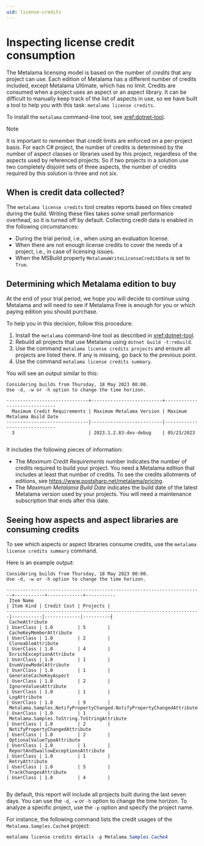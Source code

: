 ```yaml
---
uid: license-credits
---
```


# Inspecting license credit consumption

The Metalama licensing model is based on the number of _credits_ that any project can use. Each edition of Metalama has a different number of credits included, except Metalama Ultimate, which has no limit. Credits are consumed when a project uses an aspect or an aspect library. It can be difficult to manually keep track of the list of aspects in use, so we have built a tool to help you with this task: `metalama license credits`.

To install the `metalama` command-line tool, see <xref:dotnet-tool>.


> [!NOTE]
> It is important to remember that credit limits are enforced on a per-project basis. For each C# project, the number of credits is determined by the number of aspect classes or libraries used by this project, regardless of the aspects used by referenced projects. So if two projects in a solution use two completely disjoint sets of three aspects, the number of credits required by this solution is three and not six.


## When is credit data collected?

The `metalama license credits` tool creates reports based on files created during the build. Writing these files takes some small performance overhead, so it is turned off by default. Collecting credit data is enabled in the following circumstances:

* During the trial period, i.e., when using an evaluation license.
* When there are not enough license credits to cover the needs of a project, i.e., in case of licensing issues.
* When the MSBuild property `MetalamaWriteLicenseCreditData` is set to `True`.

## Determining which Metalama edition to buy

At the end of your trial period, we hope you will decide to continue using Metalama and will need to see if Metalama Free is enough for you or which paying edition you should purchase.

To help you in this decision, follow this procedure:

1. Install the `metalama` command-line tool as described in <xref:dotnet-tool>.
2. Rebuild all projects that use Metalama using `dotnet build -t:rebuild`. 
3. Use the command `metalama license credits projects` and ensure all projects are listed there. If any is missing, go back to the previous point.
4. Use the command `metalama license credits summary`.

You will see an output similar to this:

```text
Considering builds from Thursday, 18 May 2023 00:00. 
Use -d, -w or -h option to change the time horizon.

------------------------------+--------------------------+------------------------------
  Maximum Credit Requirements | Maximum Metalama Version | Maximum Metalama Build Date 
------------------------------|--------------------------|------------------------------
  3                           | 2023.1.2.83-dev-debug    | 05/23/2023                 
 
```

It includes the following pieces of information:

* The _Maximum Credit Requirements_ number indicates the number of credits required to build your project. You need a Metalama edition that includes at least that number of credits. To see the credits allotments of editions, see https://www.postsharp.net/metalama/pricing.
* The _Maximum Metalama Build Date_ indicates the build date of the latest Metalama version used by your projects. You will need a maintenance subscription that ends after this date.


## Seeing how aspects and aspect libraries are consuming credits

To see which aspects or aspect libraries consume credits, use the `metalama license credits summary` command.

Here is an example output:


```text
Considering builds from Thursday, 18 May 2023 00:00. 
Use -d, -w or -h option to change the time horizon.

------------------------------------------------------------------------+-----------+-------------+-----------
 Item Name                                                             | Item Kind | Credit Cost | Projects |
-----------------------------------------------------------------------|-----------|-------------|----------┤
 CacheAttribute                                                        | UserClass | 1.0         | 5        |
 CacheKeyMemberAttribute                                               | UserClass | 1.0         | 2        |
 CloneableAttribute                                                    | UserClass | 1.0         | 4        |
 EnrichExceptionAttribute                                              | UserClass | 1.0         | 1        |
 EnumViewModelAttribute                                                | UserClass | 1.0         | 1        |
 GenerateCacheKeyAspect                                                | UserClass | 1.0         | 2        |
 IgnoreValuesAttribute                                                 | UserClass | 1.0         | 1        |
 LogAttribute                                                          | UserClass | 1.0         | 9        |
 Metalama.Samples.NotifyPropertyChanged.NotifyPropertyChangedAttribute | UserClass | 1.0         | 1        |
 Metalama.Samples.ToString.ToStringAttribute                           | UserClass | 1.0         | 2        |
 NotifyPropertyChangedAttribute                                        | UserClass | 1.0         | 2        |
 OptionalValueTypeAttribute                                            | UserClass | 1.0         | 1        |
 ReportAndSwallowExceptionsAttribute                                   | UserClass | 1.0         | 1        |
 RetryAttribute                                                        | UserClass | 1.0         | 5        |
 TrackChangesAttribute                                                 | UserClass | 1.0         | 4        |


```

By default, this report will include all projects built during the last seven days.  You can use the `-d`, `-w` or `-h` option to change the time horizon. To analyze a specific project, use the `-p` option and specify the project name.

For instance, the following command lists the credit usages of the `Metalama.Samples.Cache4` project:

```powershell
metalama license credits details -p Metalama.Samples.Cache4
```


  
